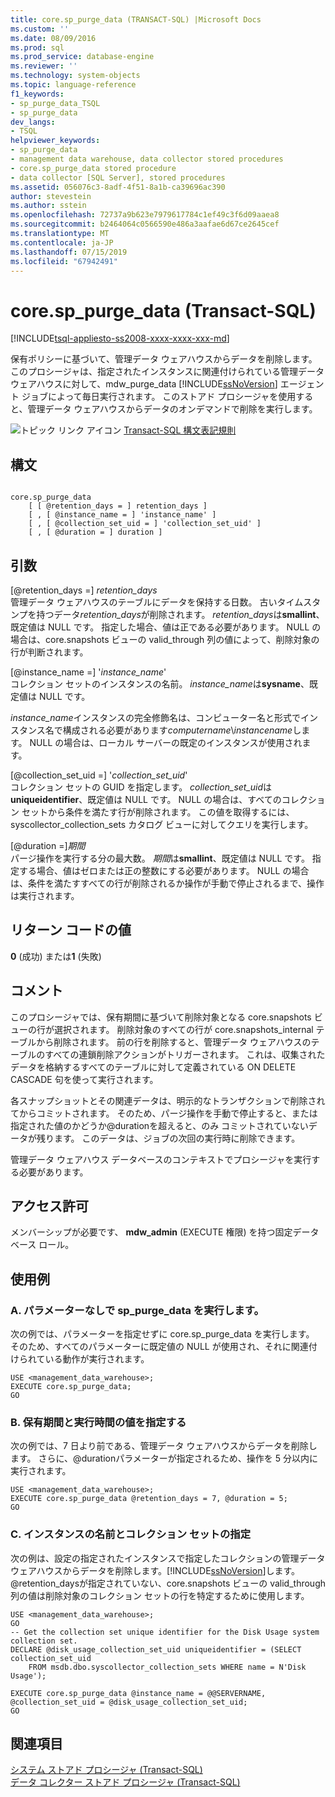 ```yaml
---
title: core.sp_purge_data (TRANSACT-SQL) |Microsoft Docs
ms.custom: ''
ms.date: 08/09/2016
ms.prod: sql
ms.prod_service: database-engine
ms.reviewer: ''
ms.technology: system-objects
ms.topic: language-reference
f1_keywords:
- sp_purge_data_TSQL
- sp_purge_data
dev_langs:
- TSQL
helpviewer_keywords:
- sp_purge_data
- management data warehouse, data collector stored procedures
- core.sp_purge_data stored procedure
- data collector [SQL Server], stored procedures
ms.assetid: 056076c3-8adf-4f51-8a1b-ca39696ac390
author: stevestein
ms.author: sstein
ms.openlocfilehash: 72737a9b623e7979617784c1ef49c3f6d09aaea8
ms.sourcegitcommit: b2464064c0566590e486a3aafae6d67ce2645cef
ms.translationtype: MT
ms.contentlocale: ja-JP
ms.lasthandoff: 07/15/2019
ms.locfileid: "67942491"
---
```

# <a name="coresppurgedata-transact-sql"></a>core.sp_purge_data (Transact-SQL)
[!INCLUDE[tsql-appliesto-ss2008-xxxx-xxxx-xxx-md](../../includes/tsql-appliesto-ss2008-xxxx-xxxx-xxx-md.md)]

  保有ポリシーに基づいて、管理データ ウェアハウスからデータを削除します。 このプロシージャは、指定されたインスタンスに関連付けられている管理データ ウェアハウスに対して、mdw_purge_data [!INCLUDE[ssNoVersion](../../includes/ssnoversion-md.md)] エージェント ジョブによって毎日実行されます。 このストアド プロシージャを使用すると、管理データ ウェアハウスからデータのオンデマンドで削除を実行します。  
  
 ![トピック リンク アイコン](../../database-engine/configure-windows/media/topic-link.gif "トピック リンク アイコン") [Transact-SQL 構文表記規則](../../t-sql/language-elements/transact-sql-syntax-conventions-transact-sql.md)  
  
## <a name="syntax"></a>構文  
  
```  
  
core.sp_purge_data  
    [ [ @retention_days = ] retention_days ]  
    [ , [ @instance_name = ] 'instance_name' ]  
    [ , [ @collection_set_uid = ] 'collection_set_uid' ]  
    [ , [ @duration = ] duration ]  
```  
  
## <a name="arguments"></a>引数  
 [@retention_days =] *retention_days*  
 管理データ ウェアハウスのテーブルにデータを保持する日数。 古いタイムスタンプを持つデータ*retention_days*が削除されます。 *retention_days*は**smallint**、既定値は NULL です。 指定した場合、値は正である必要があります。 NULL の場合は、core.snapshots ビューの valid_through 列の値によって、削除対象の行が判断されます。  
  
 [@instance_name =] '*instance_name*'  
 コレクション セットのインスタンスの名前。 *instance_name*は**sysname**、既定値は NULL です。  
  
 *instance_name*インスタンスの完全修飾名は、コンピューター名と形式でインスタンス名で構成される必要があります*computername*\\*instancename*します。 NULL の場合は、ローカル サーバーの既定のインスタンスが使用されます。  
  
 [@collection_set_uid =] '*collection_set_uid*'  
 コレクション セットの GUID を指定します。 *collection_set_uid*は**uniqueidentifier**、既定値は NULL です。 NULL の場合は、すべてのコレクション セットから条件を満たす行が削除されます。 この値を取得するには、syscollector_collection_sets カタログ ビューに対してクエリを実行します。  
  
 [@duration =]*期間*  
 パージ操作を実行する分の最大数。 *期間*は**smallint**、既定値は NULL です。 指定する場合、値はゼロまたは正の整数にする必要があります。 NULL の場合は、条件を満たすすべての行が削除されるか操作が手動で停止されるまで、操作は実行されます。  
  
## <a name="return-code-values"></a>リターン コードの値  
 **0** (成功) または**1** (失敗)  
  
## <a name="remarks"></a>コメント  
 このプロシージャでは、保有期間に基づいて削除対象となる core.snapshots ビューの行が選択されます。 削除対象のすべての行が core.snapshots_internal テーブルから削除されます。 前の行を削除すると、管理データ ウェアハウスのテーブルのすべての連鎖削除アクションがトリガーされます。 これは、収集されたデータを格納するすべてのテーブルに対して定義されている ON DELETE CASCADE 句を使って実行されます。  
  
 各スナップショットとその関連データは、明示的なトランザクションで削除されてからコミットされます。 そのため、パージ操作を手動で停止すると、または指定された値のかどうか@durationを超えると、のみ コミットされていないデータが残ります。 このデータは、ジョブの次回の実行時に削除できます。  
  
 管理データ ウェアハウス データベースのコンテキストでプロシージャを実行する必要があります。  
  
## <a name="permissions"></a>アクセス許可  
 メンバーシップが必要です、 **mdw_admin** (EXECUTE 権限) を持つ固定データベース ロール。  
  
## <a name="examples"></a>使用例  
  
### <a name="a-running-sppurgedata-with-no-parameters"></a>A. パラメーターなしで sp_purge_data を実行します。  
 次の例では、パラメーターを指定せずに core.sp_purge_data を実行します。 そのため、すべてのパラメーターに既定値の NULL が使用され、それに関連付けられている動作が実行されます。  
  
```  
USE <management_data_warehouse>;  
EXECUTE core.sp_purge_data;  
GO  
```  
  
### <a name="b-specifying-retention-and-duration-values"></a>B. 保有期間と実行時間の値を指定する  
 次の例では、7 日より前である、管理データ ウェアハウスからデータを削除します。 さらに、@durationパラメーターが指定されるため、操作を 5 分以内に実行されます。  
  
```  
USE <management_data_warehouse>;  
EXECUTE core.sp_purge_data @retention_days = 7, @duration = 5;  
GO  
```  
  
### <a name="c-specifying-an-instance-name-and-collection-set"></a>C. インスタンスの名前とコレクション セットの指定  
 次の例は、設定の指定されたインスタンスで指定したコレクションの管理データ ウェアハウスからデータを削除します。[!INCLUDE[ssNoVersion](../../includes/ssnoversion-md.md)]します。 @retention_daysが指定されていない、core.snapshots ビューの valid_through 列の値は削除対象のコレクション セットの行を特定するために使用します。  
  
```  
USE <management_data_warehouse>;  
GO  
-- Get the collection set unique identifier for the Disk Usage system collection set.  
DECLARE @disk_usage_collection_set_uid uniqueidentifier = (SELECT collection_set_uid   
    FROM msdb.dbo.syscollector_collection_sets WHERE name = N'Disk Usage');   
  
EXECUTE core.sp_purge_data @instance_name = @@SERVERNAME, @collection_set_uid = @disk_usage_collection_set_uid;  
GO  
```  
  
## <a name="see-also"></a>関連項目  
 [システム ストアド プロシージャ &#40;Transact-SQL&#41;](../../relational-databases/system-stored-procedures/system-stored-procedures-transact-sql.md)   
 [データ コレクター ストアド プロシージャ &#40;Transact-SQL&#41;](../../relational-databases/system-stored-procedures/data-collector-stored-procedures-transact-sql.md)  
  
  
